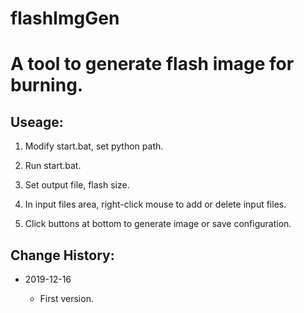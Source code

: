 # flashImgGen
A tool to generate flash image for burning.
================================================
Useage:
-------
1. Modify start.bat, set python path.

2. Run start.bat.

3. Set output file, flash size.

4. In input files area, right-click mouse to add or delete input files.

5. Click buttons at bottom to generate image or save configuration.

Change History:
---------------

* 2019-12-16

	* First version.
		